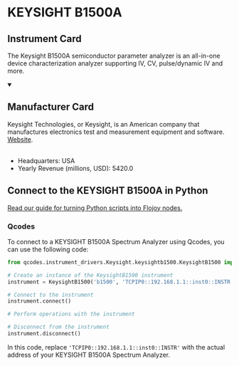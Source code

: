 
# KEYSIGHT B1500A

## Instrument Card

The Keysight B1500A semiconductor parameter analyzer is an all-in-one device characterization analyzer supporting IV, CV, pulse/dynamic IV and more.

<details open>
<summary><h2>Manufacturer Card</h2></summary>
Keysight Technologies, or Keysight, is an American company that manufactures electronics test and measurement equipment and software. <a href=https://www.keysight.com/us/en/home.html>Website</a>.
<br><br>
<ul>
  <li>Headquarters: USA</li>
  <li>Yearly Revenue (millions, USD): 5420.0</li>
</ul>
</details>

## Connect to the KEYSIGHT B1500A in Python

[Read our guide for turning Python scripts into Flojoy nodes.](https://docs.flojoy.ai/custom-nodes/creating-custom-node/)


### Qcodes

To connect to a KEYSIGHT B1500A Spectrum Analyzer using Qcodes, you can use the following code:

```python
from qcodes.instrument_drivers.Keysight.keysightb1500.KeysightB1500 import KeysightB1500

# Create an instance of the KeysightB1500 instrument
instrument = KeysightB1500('b1500', 'TCPIP0::192.168.1.1::inst0::INSTR')

# Connect to the instrument
instrument.connect()

# Perform operations with the instrument

# Disconnect from the instrument
instrument.disconnect()
```

In this code, replace `'TCPIP0::192.168.1.1::inst0::INSTR'` with the actual address of your KEYSIGHT B1500A Spectrum Analyzer.

